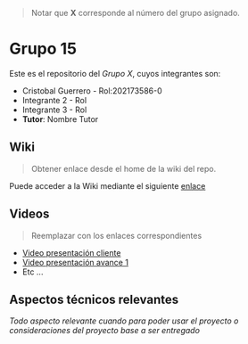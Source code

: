 > Notar que **X** corresponde al número del grupo asignado.

# Grupo 15

Este es el repositorio del *Grupo X*, cuyos integrantes son:

* Cristobal Guerrero - Rol:202173586-0
* Integrante 2 - Rol
* Integrante 3 - Rol
* **Tutor**: Nombre Tutor

## Wiki

> Obtener enlace desde el home de la wiki del repo.

Puede acceder a la Wiki mediante el siguiente [enlace](https://gitlab.inf.utfsm.cl/)

## Videos

> Reemplazar con los enlaces correspondientes

* [Video presentación cliente](https://www.youtube.com)
* [Video presentación avance 1](https://www.youtube.com/)
* Etc ...

## Aspectos técnicos relevantes

_Todo aspecto relevante cuando para poder usar el proyecto o consideraciones del proyecto base a ser entregado_
